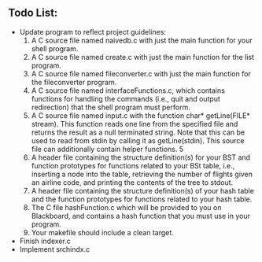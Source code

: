 ## Todo List:
- Update program to reflect project guidelines:
  1. A C source file named naivedb.c with just the main function for your shell program.
  2. A C source file named create.c with just the main function for the list program.
  3. A C source file named fileconverter.c with just the main function for the fileconverter
  program.
  4. A C source file named interfaceFunctions.c, which contains functions for handling the
  commands (i.e., quit and output redirection) that the shell program must perform.
  5. A C source file named input.c with the function char* getLine(FILE* stream). This
  function reads one line from the specified file and returns the result as a null terminated
  string. Note that this can be used to read from stdin by calling it as getLine(stdin). This
  source file can additionally contain helper functions.
  5
  6. A header file containing the structure definition(s) for your BST and function prototypes for
  functions related to your BSt table, i.e., inserting a node into the table, retrieving the number
  of flights given an airline code, and printing the contents of the tree to stdout.
  7. A header file containing the structure definition(s) of your hash table and the function prototypes for functions related to your hash table.
  8. The C file hashFunction.c which will be provided to you on Blackboard, and contains a
  hash function that you must use in your program.
  9. Your makefile should include a clean target.
 - Finish indexer.c
 - Implement srchindx.c

